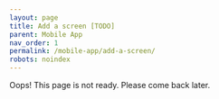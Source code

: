 ```yaml
---
layout: page
title: Add a screen [TODO]
parent: Mobile App
nav_order: 1
permalink: /mobile-app/add-a-screen/
robots: noindex
---
```


Oops! This page is not ready. Please come back later.
